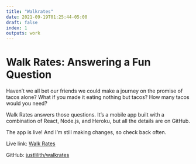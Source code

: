 ```yaml
---
title: "Walkrates"
date: 2021-09-19T01:25:44-05:00
draft: false
index: 1
outputs: work
---
```


# Walk Rates: Answering a Fun Question

Haven’t we all bet our friends we could make a journey on the promise of tacos alone? What if you made it eating nothing but tacos? How many tacos would you need?

Walk Rates answers those questions. It’s a mobile app built with a combination of React, Node.js, and Heroku, but all the details are on GitHub.

The app is live! And I’m still making changes, so check back often.

Live link: [Walk Rates](https://href.li/?https://walkrates.com)

GitHub: [justlilith/walkrates](https://href.li/?https://github.com/justlilith/walkrates)